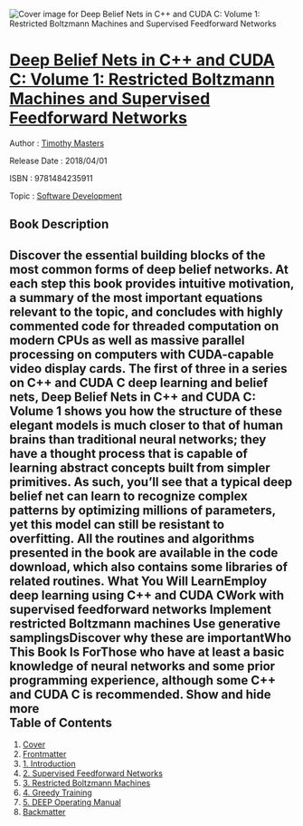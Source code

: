 ![Cover image for Deep Belief Nets in C++ and CUDA C: Volume 1: Restricted Boltzmann Machines and Supervised Feedforward Networks](https://imgdetail.ebookreading.net/cover/cover/software_development/EB9781484235911.jpg)

[Deep Belief Nets in C++ and CUDA C: Volume 1: Restricted Boltzmann Machines and Supervised Feedforward Networks](https://ebookreading.net/view/book/Deep+Belief+Nets+in+C%2B%2B+and+CUDA+C%3A+Volume+1%3A+Restricted+Boltzmann+Machines+and+Supervised+Feedforward+Networks-EB9781484235911_1.html "Deep Belief Nets in C++ and CUDA C: Volume 1: Restricted Boltzmann Machines and Supervised Feedforward Networks")
====================================================================================================================

Author : [Timothy Masters](https://ebookreading.net/search/author/Timothy+Masters)

Release Date : 2018/04/01

ISBN : 9781484235911

Topic : [Software Development](https://ebookreading.net/search/category/software-development)

Book Description
-----------------

 Discover the essential building blocks of the most common forms of deep belief networks. At each step this book provides intuitive motivation, a summary of the most important equations relevant to the topic, and concludes with highly commented code for threaded computation on modern CPUs as well as massive parallel processing on computers with CUDA-capable video display cards. The first of three in a series on C++ and CUDA C deep learning and belief nets, Deep Belief Nets in C++ and CUDA C: Volume 1 shows you how the structure of these elegant models is much closer to that of human brains than traditional neural networks; they have a thought process that is capable of learning abstract concepts built from simpler primitives. As such, you’ll see that a typical deep belief net can learn to recognize complex patterns by optimizing millions of parameters, yet this model can still be resistant to overfitting. All the routines and algorithms presented in the book are available in the code download, which also contains some libraries of related routines. What You Will LearnEmploy deep learning using C++ and CUDA CWork with supervised feedforward networks Implement restricted Boltzmann machines Use generative samplingsDiscover why these are importantWho This Book Is ForThose who have at least a basic knowledge of neural networks and some prior programming experience, although some C++ and CUDA C is recommended.        Show and hide more                
Table of Contents
-----------------

1. [Cover](https://ebookreading.net/view/book/Deep+Belief+Nets+in+C%2B%2B+and+CUDA+C%3A+Volume+1%3A+Restricted+Boltzmann+Machines+and+Supervised+Feedforward+Networks-EB9781484235911_1.html)
1. [Frontmatter](https://ebookreading.net/view/book/Deep+Belief+Nets+in+C%2B%2B+and+CUDA+C%3A+Volume+1%3A+Restricted+Boltzmann+Machines+and+Supervised+Feedforward+Networks-EB9781484235911_2.html)
1. [1. Introduction](https://ebookreading.net/view/book/Deep+Belief+Nets+in+C%2B%2B+and+CUDA+C%3A+Volume+1%3A+Restricted+Boltzmann+Machines+and+Supervised+Feedforward+Networks-EB9781484235911_3.html)
1. [2. Supervised Feedforward Networks](https://ebookreading.net/view/book/Deep+Belief+Nets+in+C%2B%2B+and+CUDA+C%3A+Volume+1%3A+Restricted+Boltzmann+Machines+and+Supervised+Feedforward+Networks-EB9781484235911_4.html)
1. [3. Restricted Boltzmann Machines](https://ebookreading.net/view/book/Deep+Belief+Nets+in+C%2B%2B+and+CUDA+C%3A+Volume+1%3A+Restricted+Boltzmann+Machines+and+Supervised+Feedforward+Networks-EB9781484235911_5.html)
1. [4. Greedy Training](https://ebookreading.net/view/book/Deep+Belief+Nets+in+C%2B%2B+and+CUDA+C%3A+Volume+1%3A+Restricted+Boltzmann+Machines+and+Supervised+Feedforward+Networks-EB9781484235911_6.html)
1. [5. DEEP Operating Manual](https://ebookreading.net/view/book/Deep+Belief+Nets+in+C%2B%2B+and+CUDA+C%3A+Volume+1%3A+Restricted+Boltzmann+Machines+and+Supervised+Feedforward+Networks-EB9781484235911_7.html)
1. [Backmatter](https://ebookreading.net/view/book/Deep+Belief+Nets+in+C%2B%2B+and+CUDA+C%3A+Volume+1%3A+Restricted+Boltzmann+Machines+and+Supervised+Feedforward+Networks-EB9781484235911_8.html)
